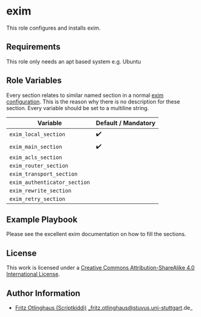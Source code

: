 # exim

This role configures and installs exim.

## Requirements

This role only needs an apt based system e.g. Ubuntu

## Role Variables
Every section relates to similar named section in a normal [exim configuration](https://www.exim.org/exim-html-current/doc/html/spec_html/index.html).
This is the reason why there is no description for these section.
Every variable should be set to a multiline string.

| Variable                     | Default / Mandatory |
|------------------------------|---------------------|
| `exim_local_section`         | :heavy_check_mark:  |
| `exim_main_section`          | :heavy_check_mark:  |
| `exim_acls_section`          |                     |
| `exim_router_section`        |                     |
| `exim_transport_section`     |                     |
| `exim_authenticator_section` |                     |
| `exim_rewrite_section`       |                     |
| `exim_retry_section`         |                     |

## Example Playbook

Please see the excellent exim documentation on how to fill the sections.

## License

This work is licensed under a [Creative Commons Attribution-ShareAlike 4.0 International License](https://creativecommons.org/licenses/by-sa/4.0/).


## Author Information

- [Fritz Otlinghaus (Scriptkiddi)](https://github.com/scriptkiddi) _fritz.otlinghaus@stuvus.uni-stuttgart.de_
